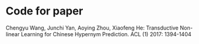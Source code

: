 # Code for paper
Chengyu Wang, Junchi Yan, Aoying Zhou, Xiaofeng He:
Transductive Non-linear Learning for Chinese Hypernym Prediction. ACL (1) 2017: 1394-1404
